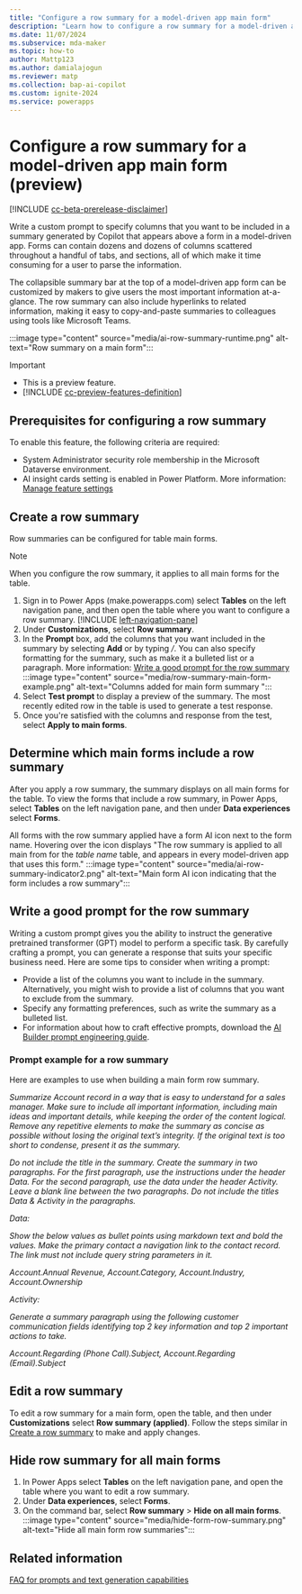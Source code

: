 ```yaml
---
title: "Configure a row summary for a model-driven app main form"
description: "Learn how to configure a row summary for a model-driven app main form that uses AI to let your users view key information on a form."
ms.date: 11/07/2024
ms.subservice: mda-maker
ms.topic: how-to
author: Mattp123
ms.author: damialajogun
ms.reviewer: matp
ms.collection: bap-ai-copilot
ms.custom: ignite-2024
ms.service: powerapps
---
```

# Configure a row summary for a model-driven app main form (preview)

[!INCLUDE [cc-beta-prerelease-disclaimer](../../includes/cc-beta-prerelease-disclaimer.md)]

Write a custom prompt to specify columns that you want to be included in a summary generated by Copilot that appears above a form in a model-driven app. Forms can contain dozens and dozens of columns scattered throughout a handful of tabs, and sections, all of which make it time consuming for a user to parse the information.

The collapsible summary bar at the top of a model-driven app form can be customized by makers to give users the most important information at-a-glance. The row summary can also include hyperlinks to related information, making it easy to copy-and-paste summaries to colleagues using tools like Microsoft Teams.

:::image type="content" source="media/ai-row-summary-runtime.png" alt-text="Row summary on a main form":::

> [!IMPORTANT]
>
> - This is a preview feature.
> - [!INCLUDE [cc-preview-features-definition](../../includes/cc-preview-features-definition.md)]

## Prerequisites for configuring a row summary

To enable this feature, the following criteria are required:

- System Administrator security role membership in the Microsoft Dataverse environment.
- AI insight cards setting is enabled in Power Platform. More information: [Manage feature settings](/power-platform/admin/settings-features)

## Create a row summary

Row summaries can be configured for table main forms. 

> [!NOTE]
> When you configure the row summary, it applies to all main forms for the table.

1. Sign in to Power Apps (make.powerapps.com) select **Tables** on the left navigation pane, and then open the table where you want to configure a row summary. [!INCLUDE [left-navigation-pane](../../includes/left-navigation-pane.md)]
1. Under **Customizations**, select **Row summary**.
1. In the **Prompt** box, add the columns that you want included in the summary by selecting **Add** or by typing */*. You can also specify formatting for the summary, such as make it a bulleted list or a paragraph. More information: [Write a good prompt for the row summary](#write-a-good-prompt-for-the-row-summary)
   :::image type="content" source="media/row-summary-main-form-example.png" alt-text="Columns added for main form summary ":::
1. Select **Test prompt** to display a preview of the summary.
   The most recently edited row in the table is used to generate a test response.
1. Once you're satisfied with the columns and response from the test, select **Apply to main forms**.

## Determine which main forms include a row summary

After you apply a row summary, the summary displays on all main forms for the table. To view the forms that include a row summary, in Power Apps, select **Tables** on the left navigation pane, and then under **Data experiences** select **Forms**.

All forms with the row summary applied have a form AI icon next to the form name. Hovering over the icon displays "The row summary is applied to all main from for the *table name* table, and appears in every model-driven app that uses this form."
:::image type="content" source="media/ai-row-summary-indicator2.png" alt-text="Main form AI icon indicating that the form includes a row summary":::

## Write a good prompt for the row summary

Writing a custom prompt gives you the ability to instruct the generative pretrained transformer (GPT) model to perform a specific task. By carefully crafting a prompt, you can generate a response that suits your specific business need. Here are some tips to consider when writing a prompt:

- Provide a list of the columns you want to include in the summary. Alternatively, you might wish to provide a list of columns that you want to exclude from the summary.
- Specify any formatting preferences, such as write the summary as a bulleted list.
- For information about how to craft effective prompts, download the [AI Builder prompt engineering guide](https://aka.ms/promptguide).

### Prompt example for a row summary

Here are examples to use when building a main form row summary.

*Summarize Account record in a way that is easy to understand for a sales manager. Make sure to include all important information, including main ideas and important details, while keeping the order of the content logical. Remove any repetitive elements to make the summary as concise as possible without losing the original text’s integrity. If the original text is too short to condense, present it as the summary.*

*Do not include the title in the summary. Create the summary in two paragraphs. For the first paragraph, use the instructions under the header Data. For the second paragraph, use the data under the header Activity. Leave a blank line between the two paragraphs. Do not include the titles Data & Activity in the paragraphs.*

*Data:*

*Show the below values as bullet points using markdown text and bold the values. Make the primary contact a navigation link to the contact record. The link must not include query string parameters in it.*

*Account.Annual Revenue, Account.Category, Account.Industry, Account.Ownership*

*Activity:*

*Generate a summary paragraph using the following customer communication fields identifying top 2 key information and top 2 important actions to take.*

*Account.Regarding (Phone Call).Subject, Account.Regarding (Email).Subject*

## Edit a row summary

To edit a row summary for a main form, open the table, and then under **Customizations** select **Row summary (applied)**. Follow the steps similar in [Create a row summary](#create-a-row-summary) to make and apply changes.

## Hide row summary for all main forms

1. In Power Apps select **Tables** on the left navigation pane, and open the table where you want to edit a row summary.
1. Under **Data experiences**, select **Forms**.
1. On the command bar, select **Row summary** > **Hide on all main forms**.
   :::image type="content" source="media/hide-form-row-summary.png" alt-text="Hide all main form row summaries":::

## Related information

[FAQ for prompts and text generation capabilities](/ai-builder/faqs-text-generation)
